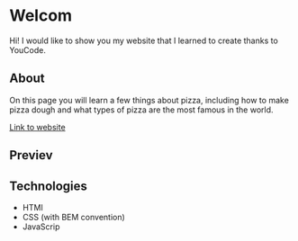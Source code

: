 # Welcom 
 Hi! I would like to show you my website that I learned to create thanks to YouCode.
 
## About

 On this page you will learn a few things about pizza, including how to make pizza dough and what types of pizza are the most famous in the world.
 
[Link to website](https://baros82.github.io/homepage/)

## Previev

## Technologies
- HTMl
- CSS (with BEM convention)
- JavaScrip
